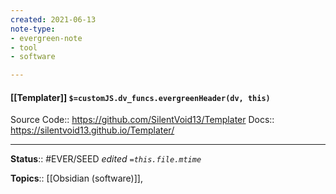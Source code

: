 ```yaml
---
created: 2021-06-13
note-type: 
- evergreen-note
- tool
- software

---
```


#### [[Templater]] `$=customJS.dv_funcs.evergreenHeader(dv, this)`

Source Code:: https://github.com/SilentVoid13/Templater
Docs:: https://silentvoid13.github.io/Templater/



---

**Status**:: #EVER/SEED
*edited `=this.file.mtime`*

**Topics**:: [[Obsidian (software)]], 

